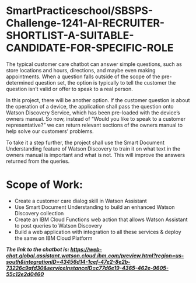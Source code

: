# SmartPracticeschool/SBSPS-Challenge-1241-AI-RECRUITER-SHORTLIST-A-SUITABLE-CANDIDATE-FOR-SPECIFIC-ROLE

The typical customer care chatbot can answer simple questions, such as store locations and hours, directions, and maybe even making appointments. When a question falls outside of the scope of the pre-determined question set, the option is typically to tell the customer the question isn’t valid or offer to speak to a real person.

In this project, there will be another option. If the customer question is about the operation of a device, the application shall pass the question onto Watson Discovery Service, which has been pre-loaded with the device’s owners manual. So now, instead of “Would you like to speak to a customer representative?” we can return relevant sections of the owners manual to help solve our customers’ problems.

To take it a step further, the project shall use the Smart Document Understanding feature of Watson Discovery to train it on what text in the owners manual is important and what is not. This will improve the answers returned from the queries.

# Scope of Work:
* Create a customer care dialog skill in Watson Assistant
* Use Smart Document Understanding to build an enhanced Watson Discovery collection
* Create an IBM Cloud Functions web action that allows Watson Assistant to post queries to Watson Discovery
* Build a web application with integration to all these services & deploy the same on IBM Cloud Platform

***The link to the chatbot is:
https://web-chat.global.assistant.watson.cloud.ibm.com/preview.html?region=us-south&integrationID=43456d14-1cef-47e2-8e2b-73226c9afd30&serviceInstanceID=c77d6e19-4365-462e-9605-55c12e2d0460***

